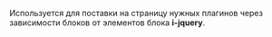 Используется для поставки на страницу нужных плагинов через зависимости блоков от элементов блока **i-jquery**.
